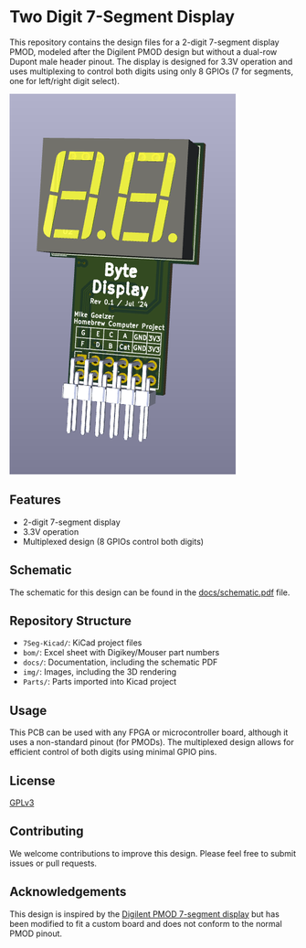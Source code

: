 # Two Digit 7-Segment Display

This repository contains the design files for a 2-digit 7-segment display PMOD, modeled after the Digilent PMOD design but without a dual-row Dupont male header pinout. The display is designed for 3.3V operation and uses multiplexing to control both digits using only 8 GPIOs (7 for segments, one for left/right digit select).

![3D Rendering of the 7-Segment Display printed circuit board](img/7seg.png)

## Features

- 2-digit 7-segment display
- 3.3V operation
- Multiplexed design (8 GPIOs control both digits)

## Schematic

The schematic for this design can be found in the [docs/schematic.pdf](docs/schematic.pdf) file.

## Repository Structure

- `7Seg-Kicad/`: KiCad project files
- `bom/`: Excel sheet with Digikey/Mouser part numbers
- `docs/`: Documentation, including the schematic PDF
- `img/`: Images, including the 3D rendering
- `Parts/`: Parts imported into Kicad project

## Usage

This PCB can be used with any FPGA or microcontroller board, although it uses a non-standard pinout (for PMODs). The multiplexed design allows for efficient control of both digits using minimal GPIO pins.

## License

[GPLv3](https://www.gnu.org/licenses/gpl-3.0.en.html)

## Contributing

We welcome contributions to improve this design. Please feel free to submit issues or pull requests.

## Acknowledgements

This design is inspired by the [Digilent PMOD 7-segment display](https://digilent.com/shop/pmod-ssd-seven-segment-display/) but has been modified to fit a custom board and does not conform to the normal PMOD pinout.
